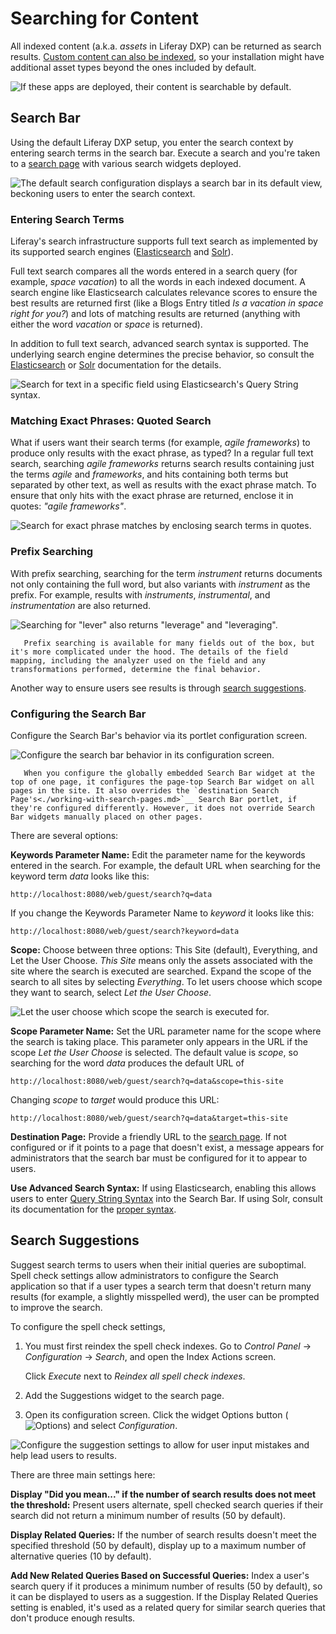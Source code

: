 # Searching for Content

All indexed content (a.k.a. _assets_ in Liferay DXP) can be returned as search results. [Custom content can also be indexed](https://help.liferay.com/hc/en-us/articles/360032260612-Model-Entity-Indexing-Framework), so your installation might have additional asset types beyond the ones included by default. 

![If these apps are deployed, their content is searchable by default.](./searching-for-content/images/08.png)

<!-- move to search results documentation, most likely-->
<!--
**Searching for Users:** When you click an asset in the search results, it's displayed in an Asset Publisher (unless the *View in Context* option is selected in the Search Results portlet). Users are different, though. Think of them as invisible assets, not intended for display in the Asset Publisher application.  While Users appear as search results with other indexed assets, when you click one you're taken to the User's profile page. If public personal pages are disabled, clicking on a User from the list of search results shows you a blank page.
-->

## Search Bar

Using the default Liferay DXP setup, you enter the search context by entering search terms in the search bar. Execute a search and you're taken to a [search page](./working-with-search-pages.md) with various search widgets deployed. 

![The default search configuration displays a search bar in its default view, beckoning users to enter the search context.](./searching-for-content/images/01.png)

### Entering Search Terms

Liferay's search infrastructure supports full text search as implemented by its supported search engines ([Elasticsearch](https://www.elastic.co/guide/en/elasticsearch/reference/current/full-text-queries.html) and [Solr](http://lucene.apache.org/solr/features.html)).

Full text search compares all the words entered in a search query (for example, *space vacation*) to all the words in each indexed document. A search engine like Elasticsearch calculates relevance scores to ensure the best results are returned first (like a Blogs Entry titled *Is a vacation in space right for you?*) and lots of matching results are returned (anything with either the word *vacation* or *space* is returned). 

In addition to full text search, advanced search syntax is supported. The underlying search engine determines the precise behavior, so consult the [Elasticsearch](https://www.elastic.co/guide/en/elasticsearch/reference/7.6/query-dsl-simple-query-string-query.html) or [Solr](https://lucene.apache.org/solr/guide/7_0/query-syntax-and-parsing.html) documentation for the details.

![Search for text in a specific field using Elasticsearch's Query String syntax.](./searching-for-content/images/02.png)

### Matching Exact Phrases: Quoted Search

What if users want their search terms (for example, _agile frameworks_) to produce only results with the exact phrase, as typed? In a regular full text search, searching _agile frameworks_ returns search results containing just the terms _agile_ and _frameworks_, and hits containing both terms but separated by other text, as well as results with the exact phrase match. To ensure that only hits with the exact phrase are returned, enclose it in quotes: _"agile frameworks"_.

![Search for exact phrase matches by enclosing search terms in quotes.](./searching-for-content/images/04.png)

### Prefix Searching

With prefix searching, searching for the term *instrument* returns documents not only containing the full word, but also variants with *instrument* as the prefix. For example, results with *instruments*, *instrumental*, and *instrumentation* are also returned.

![Searching for "lever" also returns "leverage" and "leveraging".](./searching-for-content/images/03.png)

```note::
   Prefix searching is available for many fields out of the box, but it's more complicated under the hood. The details of the field mapping, including the analyzer used on the field and any transformations performed, determine the final behavior.
```

Another way to ensure users see results is through [search suggestions](#search-suggestions).

### Configuring the Search Bar

Configure the Search Bar's behavior via its portlet configuration screen.

![Configure the search bar behavior in its configuration screen.](./searching-for-content/images/05.png)

```note::
   When you configure the globally embedded Search Bar widget at the top of one page, it configures the page-top Search Bar widget on all pages in the site. It also overrides the `destination Search Page's<./working-with-search-pages.md>`__ Search Bar portlet, if they're configured differently. However, it does not override Search Bar widgets manually placed on other pages.
```

There are several options:

**Keywords Parameter Name:** Edit the parameter name for the keywords entered in the search. For example, the default URL when searching for the keyword term _data_ looks like this: 

```
http://localhost:8080/web/guest/search?q=data
```

If you change the Keywords Parameter Name to _keyword_ it looks like this:

```
http://localhost:8080/web/guest/search?keyword=data
```

**Scope:** Choose between three options: This Site (default), Everything, and Let the User Choose. *This Site* means only the assets associated with the site where the search is executed are searched. Expand the scope of the search to all sites by selecting *Everything*. To let users choose which scope they want to search, select *Let the User Choose*.

![Let the user choose which scope the search is executed for.](./searching-for-content/images/06.png)

**Scope Parameter Name:** Set the URL parameter name for the scope where the search is taking place. This parameter only appears in the URL if the scope _Let the User Choose_ is selected. The default value is _scope_, so searching for the word _data_ produces the default URL of

```
http://localhost:8080/web/guest/search?q=data&scope=this-site
```

Changing _scope_ to _target_ would produce this URL:

```
http://localhost:8080/web/guest/search?q=data&target=this-site
```

**Destination Page:** Provide a friendly URL to the [search page](./working-with-search-pages.md). If not configured or if it points to a page that doesn't exist, a message appears for administrators that the search bar must be configured for it to appear to users.

**Use Advanced Search Syntax:** If using Elasticsearch, enabling this allows users to enter [Query String Syntax](https://www.elastic.co/guide/en/elasticsearch/reference/7.6/query-dsl-simple-query-string-query.html) into the Search Bar. If using Solr, consult its documentation for the [proper syntax](https://lucene.apache.org/solr/guide/7_0/query-syntax-and-parsing.html).

## Search Suggestions

Suggest search terms to users when their initial queries are suboptimal. Spell check settings allow administrators to configure the Search application so that if a user types a search term that doesn't return many results (for example, a slightly misspelled werd), the user can be prompted to improve the search. 

To configure the spell check settings, 

1.  You must first reindex the spell check indexes. Go to *Control Panel* &rarr; *Configuration* &rarr; *Search*, and open the Index Actions screen.

    Click *Execute* next to *Reindex all spell check indexes*.

1. Add the Suggestions widget to the search page.

1. Open its configuration screen. Click the widget Options button (![Options](../../images/icon-widget-options.png)) and select *Configuration*.

![Configure the suggestion settings to allow for user input mistakes and help lead users to results.](./searching-for-content/images/07.png)

There are three main settings here:

**Display "Did you mean..." if the number of search results does not meet the threshold:** Present users alternate, spell checked search queries if their search did not return a minimum number of results (50 by default).

**Display Related Queries:** If the number of search results doesn't meet the specified threshold (50 by default), display up to a maximum number of alternative queries (10 by default).

**Add New Related Queries Based on Successful Queries:** Index a user's search query if it produces a minimum number of results (50 by default), so it can be displayed to users as a suggestion. If the Display Related Queries setting is enabled, it's used as a related query for similar search queries that don't produce enough results.

